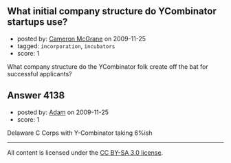 ## What initial company structure do YCombinator startups use?

- posted by: [Cameron McGrane](https://stackexchange.com/users/-1/1010-cameron-mcgrane) on 2009-11-25
- tagged: `incorporation`, `incubators`
- score: 1

What company structure do the YCombinator folk create off the bat for successful applicants?


## Answer 4138

- posted by: [Adam](https://stackexchange.com/users/-1/433-adam) on 2009-11-25
- score: 1

Delaware C Corps with Y-Combinator taking 6%ish



---

All content is licensed under the [CC BY-SA 3.0 license](https://creativecommons.org/licenses/by-sa/3.0/).
